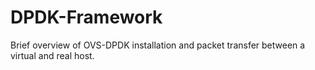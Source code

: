 # DPDK-Framework
Brief overview of OVS-DPDK installation and packet transfer between a virtual and real host.
